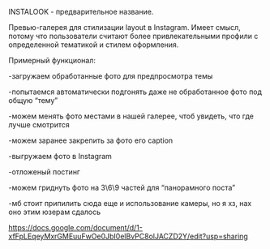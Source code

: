 INSTALOOK - предварительное название.

Превью-галерея для стилизации layout в Instagram.
Имеет смысл, потому что пользователи считают более привлекательными профили с определенной тематикой и стилем оформления.

Примерный функционал:

-загружаем обработанные фото для предпросмотра темы

-попытаемся автоматически подгонять даже не обработанное фото под общую “тему”

-можем менять фото местами в нашей галерее, чтоб увидеть, что где лучше смотрится

-можем заранее закрепить за фото его caption

-выгружаем фото в Instagram

-отложеный постинг

-можем гриднуть фото на 3\6\9 частей для “панорамного поста”

-мб стоит припилить сюда еще и использование камеры, но я хз, нах оно этим юзерам сдалось

https://docs.google.com/document/d/1-xfFpLEqeyMxrGMEuuFwOe0JbI0elBvPC8olJACZD2Y/edit?usp=sharing
